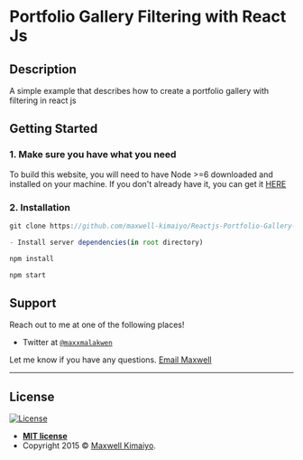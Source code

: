 # Portfolio Gallery Filtering with React Js


## Description

A simple example that describes how to create a portfolio gallery with filtering in react js

## Getting Started

### 1. Make sure you have what you need

To build this website, you will need to have Node >=6 downloaded and installed on your machine. If you don't already have it, you can get it <a href="https://nodejs.org/en/download/">HERE</a>

### 2. Installation

```js
git clone https://github.com/maxwell-kimaiyo/Reactjs-Portfolio-Gallery-Filtering.git

- Install server dependencies(in root directory)

```

```js
npm install
```

```js
npm start
```


## Support

Reach out to me at one of the following places!

- Twitter at <a href="http://twitter.com/maxxmalakwen" target="_blank">`@maxxmalakwen`</a>

Let me know if you have any questions. [Email Maxwell](developerkimaiyo@gmail.com)



---

## License

[![License](http://img.shields.io/:license-mit-blue.svg?style=flat-square)](http://badges.mit-license.org)

- **[MIT license](http://opensource.org/licenses/mit-license.php)**
- Copyright 2015 © <a href="http://fvcproductions.com" target="_blank">Maxwell Kimaiyo</a>.
